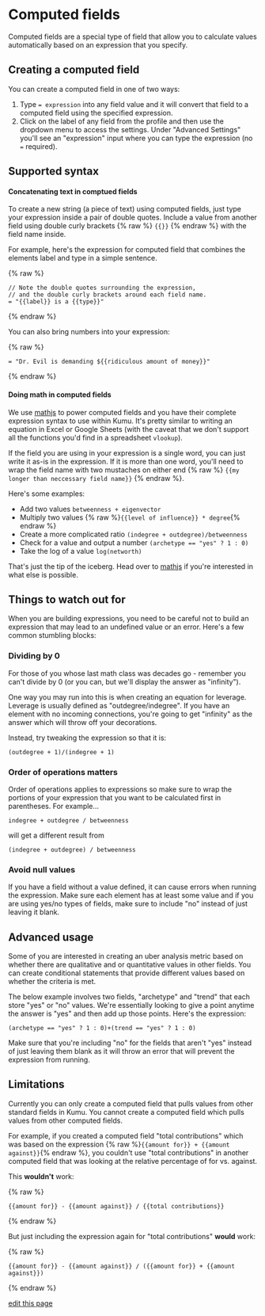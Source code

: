 # Computed fields


Computed fields are a special type of field that allow you to calculate values automatically based on an expression that you specify.

## Creating a computed field

You can create a computed field in one of two ways:

1. Type `= expression` into any field value and it will convert that field to a computed field using the specified expression.
1. Click on the label of any field from the profile and then use the dropdown menu to access the settings. Under "Advanced Settings" you'll see an "expression" input where you can type the expression (no `=` required).

## Supported syntax


#### Concatenating text in comptued fields

To create a new string (a piece of text) using computed fields, just type your expression inside a pair of double quotes. Include a value from another field using double curly brackets {% raw %} `{{}}` {% endraw %} with the field name inside.

For example, here's the expression for computed field that combines the elements label and type in a simple sentence.

{% raw %}
```
// Note the double quotes surrounding the expression,
// and the double curly brackets around each field name.
= "{{label}} is a {{type}}"
```
{% endraw %}

You can also bring numbers into your expression:

{% raw %}
```
= "Dr. Evil is demanding ${{ridiculous amount of money}}"
```
{% endraw %}

#### Doing math in computed fields

We use [mathjs](http://mathjs.org/docs/expressions/syntax.html) to power computed fields and you have their complete expression syntax to use within Kumu. It's pretty similar to writing an equation in Excel or Google Sheets (with the caveat that we don't support all the functions you'd find in a spreadsheet `vlookup`).

If the field you are using in your expression is a single word, you can just write it as-is in the expression. If it is more than one word, you'll need to wrap the field name with two mustaches on either end {% raw %} `{{my longer than neccessary field name}}` {% endraw %}.

Here's some examples:

* Add two values `betweenness + eigenvector`
* Multiply two values {% raw %}`{{level of influence}} * degree`{% endraw %}
* Create a more complicated ratio `(indegree + outdegree)/betweenness`
* Check for a value and output a number `(archetype == "yes" ? 1 : 0)`
* Take the log of a value `log(networth)`

That's just the tip of the iceberg. Head over to [mathjs](http://mathjs.org/docs/expressions/syntax.html) if you're interested in what else is possible.


## Things to watch out for

When you are building expressions, you need to be careful not to build an expression that may lead to an undefined value or an error. Here's a few common stumbling blocks:

### Dividing by 0
For those of you whose last math class was decades go - remember you can't divide by 0 (or you can, but we'll display the answer as "infinity").

One way you may run into this is when creating an equation for leverage. Leverage is usually defined as "outdegree/indegree". If you have an element with no incoming connections, you're going to get "infinity" as the answer which will throw off your decorations.

Instead, try tweaking the expression so that it is:

```
(outdegree + 1)/(indegree + 1)
```

### Order of operations matters
Order of operations applies to expressions so make sure to wrap the portions of your expression that you want to be calculated first in parentheses. For example...

```
indegree + outdegree / betweenness
```

will get a different result from

```
(indegree + outdegree) / betweenness
```

### Avoid null values

If you have a field without a value defined, it can cause errors when running the expression. Make sure each element has at least some value and if you are using yes/no types of fields, make sure to include "no" instead of just leaving it blank.

## Advanced usage

Some of you are interested in creating an uber analysis metric based on whether there are qualitative and or quantitative values in other fields. You can create conditional statements that provide different values based on whether the criteria is met.

The below example involves two fields, "archetype" and "trend" that each store "yes" or "no" values. We're essentially looking to give a point anytime the answer is "yes" and then add up those points. Here's the expression:

```
(archetype == "yes" ? 1 : 0)+(trend == "yes" ? 1 : 0)
```

Make sure that you're including "no" for the fields that aren't "yes" instead of just leaving them blank as it will throw an error that will prevent the expression from running.


## Limitations

Currently you can only create a computed field that pulls values from other standard fields in Kumu. You cannot create a computed field which pulls values from other computed fields.

For example, if you created a computed field "total contributions" which was based on the expression {% raw %}`{{amount for}} + {{amount against}}`{% endraw %}, you couldn't use "total contributions" in another computed field that was looking at the relative percentage of for vs. against.

This **wouldn't** work:

{% raw %}
```
{{amount for}} - {{amount against}} / {{total contributions}}
```
{% endraw %}

But just including the expression again for "total contributions" **would** work:

{% raw %}
```
{{amount for}} - {{amount against}} / ({{amount for}} + {{amount against}})
```
{% endraw %}

<span class="edit-link"><a href="https://github.com/kumu/docs/blob/master/guides/computed-fields.md" target="_blank"><i class="fa fa-github"></i> edit this page</a></span>
